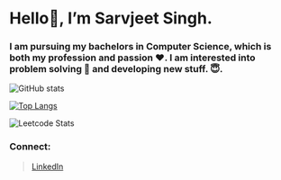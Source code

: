 # Hello👋, I’m Sarvjeet Singh.

### I am pursuing my bachelors in Computer Science, which is both my profession and passion :heart:. I am interested into problem solving :star2: and developing new stuff. :innocent:. 


![GitHub stats](https://github-readme-stats.vercel.app/api?username=aazad20&theme=dracula)

[![Top Langs](https://github-readme-stats.vercel.app/api/top-langs/?username=aazad20&hide=less,scss&theme=dracula)](https://github.com/anuraghazra/github-readme-stats)

![Leetcode Stats](https://leetcard.jacoblin.cool/aazad20)

### Connect:
> [LinkedIn ](https://www.linkedin.com/in/sarvjeet-singh-6249551b7/) <br/>

